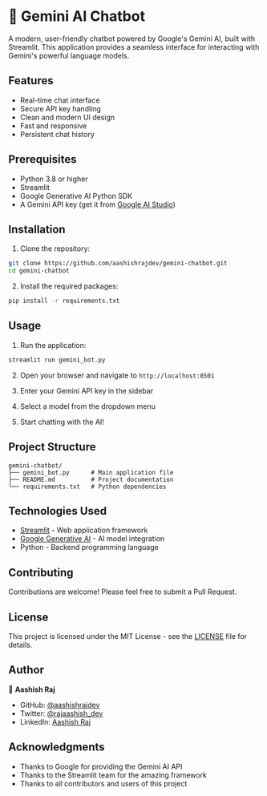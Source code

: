 # 🤖 Gemini AI Chatbot

A modern, user-friendly chatbot powered by Google's Gemini AI, built with Streamlit. This application provides a seamless interface for interacting with Gemini's powerful language models.

## Features

-  Real-time chat interface
-  Secure API key handling
-  Clean and modern UI design
-  Fast and responsive
-  Persistent chat history

## Prerequisites

- Python 3.8 or higher
- Streamlit
- Google Generative AI Python SDK
- A Gemini API key (get it from [Google AI Studio](https://makersuite.google.com/app/apikey))

## Installation

1. Clone the repository:

```bash
git clone https://github.com/aashishrajdev/gemini-chatbot.git
cd gemini-chatbot
```

2. Install the required packages:

```bash
pip install -r requirements.txt
```

## Usage

1. Run the application:

```bash
streamlit run gemini_bot.py
```

2. Open your browser and navigate to `http://localhost:8501`

3. Enter your Gemini API key in the sidebar

4. Select a model from the dropdown menu

5. Start chatting with the AI!

## Project Structure

```
gemini-chatbot/
├── gemini_bot.py      # Main application file
├── README.md          # Project documentation
└── requirements.txt   # Python dependencies
```

## Technologies Used

- [Streamlit](https://streamlit.io/) - Web application framework
- [Google Generative AI](https://ai.google.dev/) - AI model integration
- Python - Backend programming language

## Contributing

Contributions are welcome! Please feel free to submit a Pull Request.

## License

This project is licensed under the MIT License - see the [LICENSE](LICENSE) file for details.

## Author

👤 **Aashish Raj**

- GitHub: [@aashishrajdev](https://github.com/aashishrajdev)
- Twitter: [@rajaashish_dev](https://twitter.com/rajaashish_dev)
- LinkedIn: [Aashish Raj](https://linkedin.com/in/aashishraj2022)

## Acknowledgments

- Thanks to Google for providing the Gemini AI API
- Thanks to the Streamlit team for the amazing framework
- Thanks to all contributors and users of this project
